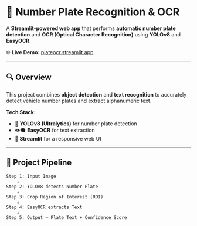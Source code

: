 # 🚗 Number Plate Recognition & OCR

A **Streamlit-powered web app** that performs **automatic number plate detection** and **OCR (Optical Character Recognition)** using **YOLOv8** and **EasyOCR**.

🌐 **Live Demo:** [plateocr.streamlit.app](https://plateocr.streamlit.app)

---

## 🔍 Overview

This project combines **object detection** and **text recognition** to accurately detect vehicle number plates and extract alphanumeric text.

**Tech Stack:**

- 🧠 **YOLOv8 (Ultralytics)** for number plate detection  
- 👁️‍🗨️ **EasyOCR** for text extraction  
- 🚀 **Streamlit** for a responsive web UI


---

## 🧠 Project Pipeline

```plaintext
Step 1: Input Image
    ↓
Step 2: YOLOv8 detects Number Plate
    ↓
Step 3: Crop Region of Interest (ROI)
    ↓
Step 4: EasyOCR extracts Text
    ↓
Step 5: Output — Plate Text + Confidence Score
